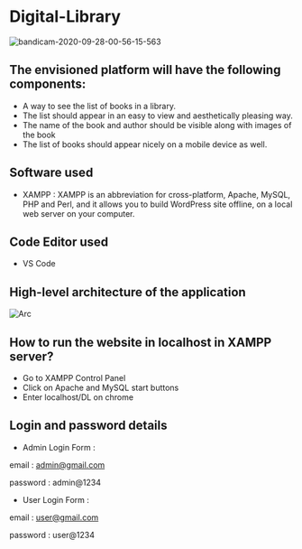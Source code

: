 # Digital-Library

![bandicam-2020-09-28-00-56-15-563](https://user-images.githubusercontent.com/64209503/94375228-d430f100-012f-11eb-9725-8ed95cc29f55.gif)

## The envisioned platform will have the following components:
* A way to see the list of books in a library.
* The list should appear in an easy to view and aesthetically pleasing way.
* The name of the book and author should be visible along with images of the book
* The list of books should appear nicely on a mobile device as well.

## Software used
* XAMPP : XAMPP is an abbreviation for cross-platform, Apache, MySQL, PHP and Perl, and it allows you to build WordPress site offline, on a local web server on your computer.

## Code Editor used
* VS Code

## High-level architecture of the application
![Arc](https://user-images.githubusercontent.com/64209503/94375941-d34e8e00-0134-11eb-987e-6ceb213d26ec.png)

## How to run the website in localhost in XAMPP server?
* Go to XAMPP Control Panel 
* Click on Apache and MySQL start buttons
* Enter localhost/DL on chrome

## Login and password details
* Admin Login Form :

email : admin@gmail.com

password : admin@1234
* User Login Form :

email : user@gmail.com

password : user@1234
